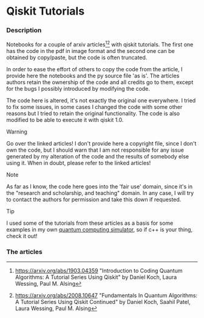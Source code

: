 # Qiskit Tutorials 

### Description

Notebooks for a couple of arxiv articles[^1][^2] with qiskit tutorials.
The first one has the code in the pdf in image format and the second one can be obtained by copy/paste, but the code is often truncated.

In order to ease the effort of others to copy the code from the article, I provide here the notebooks and the py source file 'as is'. The articles authors retain the ownership of the code and all credits go to them, except for the bugs I possibly introduced by modifying the code.

The code here is altered, it's not exactly the original one everywhere. I tried to fix some issues, in some cases I changed the code with some other reasons but I tried to retain the original functionality.
The code is also modified to be able to execute it with qiskit 1.0.

> [!WARNING]
> Go over the linked articles! I don't provide here a copyright file, since I don't own the code, but I should warn that I am not responsible for any issue generated by my alteration of the code and the results of somebody else using it.
> When in doubt, please refer to the linked articles!

> [!NOTE]
> As far as I know, the code here goes into the 'fair use' domain, since it's in the "research and scholarship, and teaching" domain. In any case, I will try to contact the authors for permission and take this down if requested.


> [!TIP]
> I used some of the tutorials from these articles as a basis for some examples in my own [quantum computing simulator](https://github.com/aromanro/QCSim), so if c++ is your thing, check it out! 

### The articles

[^1]: https://arxiv.org/abs/1903.04359 "Introduction to Coding Quantum Algorithms: A Tutorial Series Using Qiskit" by Daniel Koch, Laura Wessing, Paul M. Alsing
[^2]: https://arxiv.org/abs/2008.10647 "Fundamentals In Quantum Algorithms: A Tutorial Series Using Qiskit Continued" by Daniel Koch, Saahil Patel, Laura Wessing, Paul M. Alsing


